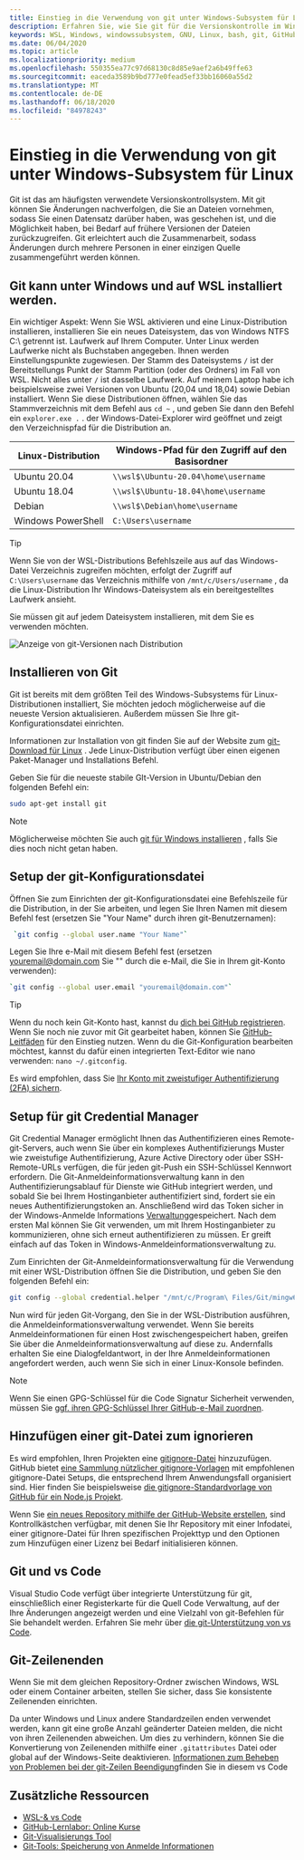 ```yaml
---
title: Einstieg in die Verwendung von git unter Windows-Subsystem für Linux
description: Erfahren Sie, wie Sie git für die Versionskontrolle im Windows-Subsystem für Linux einrichten.
keywords: WSL, Windows, windowssubsystem, GNU, Linux, bash, git, GitHub, Versionskontrolle
ms.date: 06/04/2020
ms.topic: article
ms.localizationpriority: medium
ms.openlocfilehash: 550355ea77c97d68130c8d85e9aef2a6b49ffe63
ms.sourcegitcommit: eaceda3589b9bd777e0fead5ef33bb16060a55d2
ms.translationtype: MT
ms.contentlocale: de-DE
ms.lasthandoff: 06/18/2020
ms.locfileid: "84978243"
---
```

# <a name="get-started-using-git-on-windows-subsystem-for-linux"></a>Einstieg in die Verwendung von git unter Windows-Subsystem für Linux

Git ist das am häufigsten verwendete Versionskontrollsystem. Mit git können Sie Änderungen nachverfolgen, die Sie an Dateien vornehmen, sodass Sie einen Datensatz darüber haben, was geschehen ist, und die Möglichkeit haben, bei Bedarf auf frühere Versionen der Dateien zurückzugreifen. Git erleichtert auch die Zusammenarbeit, sodass Änderungen durch mehrere Personen in einer einzigen Quelle zusammengeführt werden können.

## <a name="git-can-be-installed-on-windows-and-on-wsl"></a>Git kann unter Windows und auf WSL installiert werden.

Ein wichtiger Aspekt: Wenn Sie WSL aktivieren und eine Linux-Distribution installieren, installieren Sie ein neues Dateisystem, das von Windows NTFS C:\ getrennt ist. Laufwerk auf Ihrem Computer. Unter Linux werden Laufwerke nicht als Buchstaben angegeben. Ihnen werden Einstellungspunkte zugewiesen. Der Stamm des Dateisystems `/` ist der Bereitstellungs Punkt der Stamm Partition (oder des Ordners) im Fall von WSL. Nicht alles unter `/` ist dasselbe Laufwerk. Auf meinem Laptop habe ich beispielsweise zwei Versionen von Ubuntu (20,04 und 18,04) sowie Debian installiert. Wenn Sie diese Distributionen öffnen, wählen Sie das Stammverzeichnis mit dem Befehl aus `cd ~` , und geben Sie dann den Befehl ein `explorer.exe .` . der Windows-Datei-Explorer wird geöffnet und zeigt den Verzeichnispfad für die Distribution an.

| Linux-Distribution | Windows-Pfad für den Zugriff auf den Basisordner |
| ----------- | ----------- |
| Ubuntu 20.04 | `\\wsl$\Ubuntu-20.04\home\username` |
| Ubuntu 18.04 | `\\wsl$\Ubuntu-18.04\home\username` |
| Debian | `\\wsl$\Debian\home\username` |
| Windows PowerShell | `C:\Users\username` |

> [!TIP]
> Wenn Sie von der WSL-Distributions Befehlszeile aus auf das Windows-Datei Verzeichnis zugreifen möchten, erfolgt der Zugriff auf `C:\Users\username` das Verzeichnis mithilfe von `/mnt/c/Users/username` , da die Linux-Distribution Ihr Windows-Dateisystem als ein bereitgestelltes Laufwerk ansieht.

Sie müssen git auf jedem Dateisystem installieren, mit dem Sie es verwenden möchten.

![Anzeige von git-Versionen nach Distribution](../media/git-versions.gif)

## <a name="installing-git"></a>Installieren von Git

Git ist bereits mit dem größten Teil des Windows-Subsystems für Linux-Distributionen installiert, Sie möchten jedoch möglicherweise auf die neueste Version aktualisieren. Außerdem müssen Sie Ihre git-Konfigurationsdatei einrichten.

Informationen zur Installation von git finden Sie auf der Website zum [git-Download für Linux](https://git-scm.com/download/linux) . Jede Linux-Distribution verfügt über einen eigenen Paket-Manager und Installations Befehl.

Geben Sie für die neueste stabile GIt-Version in Ubuntu/Debian den folgenden Befehl ein:

```bash
sudo apt-get install git
```

> [!NOTE]
> Möglicherweise möchten Sie auch [git für Windows installieren](https://git-scm.com/download/win) , falls Sie dies noch nicht getan haben.

## <a name="git-config-file-setup"></a>Setup der git-Konfigurationsdatei

Öffnen Sie zum Einrichten der git-Konfigurationsdatei eine Befehlszeile für die Distribution, in der Sie arbeiten, und legen Sie Ihren Namen mit diesem Befehl fest (ersetzen Sie "Your Name" durch ihren git-Benutzernamen):

```bash
 `git config --global user.name "Your Name"`
```

Legen Sie Ihre e-Mail mit diesem Befehl fest (ersetzen youremail@domain.com Sie "" durch die e-Mail, die Sie in Ihrem git-Konto verwenden):

```bash
`git config --global user.email "youremail@domain.com"`
```

> [!TIP]
> Wenn du noch kein Git-Konto hast, kannst du [dich bei GitHub registrieren](https://github.com/join). Wenn Sie noch nie zuvor mit Git gearbeitet haben, können Sie [GitHub-Leitfäden](https://guides.github.com/) für den Einstieg nutzen. Wenn du die Git-Konfiguration bearbeiten möchtest, kannst du dafür einen integrierten Text-Editor wie nano verwenden: `nano ~/.gitconfig`.

Es wird empfohlen, dass Sie [Ihr Konto mit zweistufiger Authentifizierung (2FA) sichern](https://help.github.com/en/github/authenticating-to-github/securing-your-account-with-two-factor-authentication-2fa).

## <a name="git-credential-manager-setup"></a>Setup für git Credential Manager

Git Credential Manager ermöglicht Ihnen das Authentifizieren eines Remote-git-Servers, auch wenn Sie über ein komplexes Authentifizierungs Muster wie zweistufige Authentifizierung, Azure Active Directory oder über SSH-Remote-URLs verfügen, die für jeden git-Push ein SSH-Schlüssel Kennwort erfordern. Die Git-Anmeldeinformationsverwaltung kann in den Authentifizierungsablauf für Dienste wie GitHub integriert werden, und sobald Sie bei Ihrem Hostinganbieter authentifiziert sind, fordert sie ein neues Authentifizierungstoken an. Anschließend wird das Token sicher in der Windows-Anmelde Informations [Verwaltung](https://support.microsoft.com/help/4026814/windows-accessing-credential-manager)gespeichert. Nach dem ersten Mal können Sie Git verwenden, um mit Ihrem Hostinganbieter zu kommunizieren, ohne sich erneut authentifizieren zu müssen. Er greift einfach auf das Token in Windows-Anmeldeinformationsverwaltung zu.

Zum Einrichten der Git-Anmeldeinformationsverwaltung für die Verwendung mit einer WSL-Distribution öffnen Sie die Distribution, und geben Sie den folgenden Befehl ein:

```Bash
git config --global credential.helper "/mnt/c/Program\ Files/Git/mingw64/libexec/git-core/git-credential-manager.exe"
```

Nun wird für jeden Git-Vorgang, den Sie in der WSL-Distribution ausführen, die Anmeldeinformationsverwaltung verwendet. Wenn Sie bereits Anmeldeinformationen für einen Host zwischengespeichert haben, greifen Sie über die Anmeldeinformationsverwaltung auf diese zu. Andernfalls erhalten Sie eine Dialogfeldantwort, in der Ihre Anmeldeinformationen angefordert werden, auch wenn Sie sich in einer Linux-Konsole befinden.

> [!NOTE]
> Wenn Sie einen GPG-Schlüssel für die Code Signatur Sicherheit verwenden, müssen Sie [ggf. ihren GPG-Schlüssel Ihrer GitHub-e-Mail zuordnen](https://help.github.com/en/github/authenticating-to-github/associating-an-email-with-your-gpg-key).

## <a name="adding-a-git-ignore-file"></a>Hinzufügen einer git-Datei zum ignorieren

Es wird empfohlen, Ihren Projekten eine [gitignore-Datei](https://help.github.com/en/articles/ignoring-files) hinzuzufügen. GitHub bietet [eine Sammlung nützlicher gitignore-Vorlagen](https://github.com/github/gitignore) mit empfohlenen gitignore-Datei Setups, die entsprechend Ihrem Anwendungsfall organisiert sind. Hier finden Sie beispielsweise [die gitignore-Standardvorlage von GitHub für ein Node.js Projekt](https://github.com/github/gitignore/blob/master/Node.gitignore).

Wenn Sie [ein neues Repository mithilfe der GitHub-Website erstellen](https://help.github.com/articles/create-a-repo), sind Kontrollkästchen verfügbar, mit denen Sie Ihr Repository mit einer Infodatei, einer gitignore-Datei für Ihren spezifischen Projekttyp und den Optionen zum Hinzufügen einer Lizenz bei Bedarf initialisieren können.

## <a name="git-and-vs-code"></a>Git und vs Code

Visual Studio Code verfügt über integrierte Unterstützung für git, einschließlich einer Registerkarte für die Quell Code Verwaltung, auf der Ihre Änderungen angezeigt werden und eine Vielzahl von git-Befehlen für Sie behandelt werden. Erfahren Sie mehr über [die git-Unterstützung von vs Code](https://code.visualstudio.com/docs/editor/versioncontrol#_git-support).

## <a name="git-line-endings"></a>Git-Zeilenenden

Wenn Sie mit dem gleichen Repository-Ordner zwischen Windows, WSL oder einem Container arbeiten, stellen Sie sicher, dass Sie konsistente Zeilenenden einrichten.

Da unter Windows und Linux andere Standardzeilen enden verwendet werden, kann git eine große Anzahl geänderter Dateien melden, die nicht von ihren Zeilenenden abweichen. Um dies zu verhindern, können Sie die Konvertierung von Zeilenenden mithilfe einer `.gitattributes` Datei oder global auf der Windows-Seite deaktivieren. [Informationen zum Beheben von Problemen bei der git-Zeilen Beendigung](https://code.visualstudio.com/docs/remote/troubleshooting#_resolving-git-line-ending-issues-in-containers-resulting-in-many-modified-files)finden Sie in diesem vs Code

## <a name="additional-resources"></a>Zusätzliche Ressourcen

* [WSL-& vs Code](./wsl-vscode.md)
* [GitHub-Lernlabor: Online Kurse](https://lab.github.com/)
* [Git-Visualisierungs Tool](http://git-school.github.io/visualizing-git/)
* [Git-Tools: Speicherung von Anmelde Informationen](https://git-scm.com/book/it/v2/Git-Tools-Credential-Storage)
